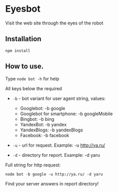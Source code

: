 # Eyesbot

Visit the web site through the eyes of the robot

## Installation

```npm install```

## How to use.

Type ```node bot -h``` for help

All keys below the required

* ```-b``` - bot variant for user agent string, values:
  * Googlebot: -b google
  * Googlebot for smartphone: -b googleMobile
  * Bingbot: -b bing
  * YandexBot: -b yandex
  * YandexBlogs: -b yandexBlogs
  * Facebook: -b facebook

* ```-u``` - url for request.
  Example: -u http://ya.ru/

* ```-d``` - directory for report.
  Example: -d yaru

Full string for http request:

```node bot -b google -u http://ya.ru/ -d yaru```

Find your server answers in report directory!
